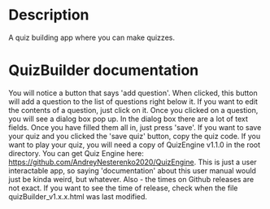 # Description
A quiz building app where you can make quizzes.
# QuizBuilder documentation
You will notice a button that says 'add question'.
When clicked, this button will add a question to
the list of questions right below it. If you want
to edit the contents of a question, just click on
it. Once you clicked on a question, you will see
a dialog box pop up. In the dialog box there are
a lot of text fields. Once you have filled them
all in, just press 'save'. If you want to save your
quiz and you clicked the 'save quiz' button, copy
the quiz code. If you want to play your quiz, you
will need a copy of QuizEngine v1.1.0 in the root directory.
You can get Quiz Engine here:
https://github.com/AndreyNesterenko2020/QuizEngine.
This is just a user interactable app, so saying
'documentation' about this user manual would just
be kinda weird, but whatever.
Also - the times on Github releases are not exact.
If you want to see the time of release, check when
the file quizBuilder_v1.x.x.html was last modified.
